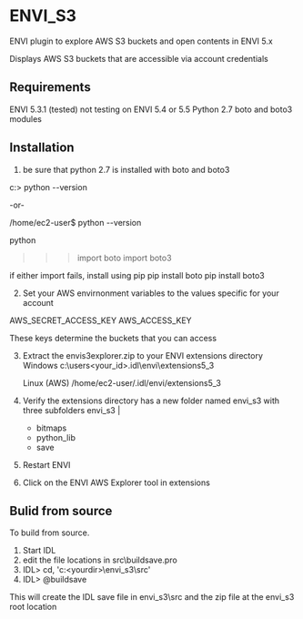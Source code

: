 # ENVI_S3
ENVI plugin to explore AWS S3 buckets and open contents in ENVI 5.x

Displays AWS S3 buckets that are accessible via account credentials

## Requirements
ENVI 5.3.1 (tested) not testing on ENVI 5.4 or 5.5
Python 2.7
boto and boto3 modules

## Installation
1. be sure that python 2.7 is installed with boto and boto3

  c:\> python --version
  
  -or-
  
  /home/ec2-user$ python --version
  
 python
 >>> import boto
 >>> import boto3
 
   if either import fails, install using pip
   pip install boto
   pip install boto3

2. Set your AWS envirnonment variables to the values specific for your account

AWS_SECRET_ACCESS_KEY
AWS_ACCESS_KEY

These keys determine the buckets that you can access

3. Extract the envis3explorer.zip to your ENVI extensions directory
   Windows 
   c:\users\<your_id>\.idl\envi\extensions5_3
   
   Linux (AWS)
   /home/ec2-user/.idl/envi/extensions5_3
   
4. Verify the extensions directory has a new folder named envi_s3 with three subfolders
    envi_s3
      |
      - bitmaps
      - python_lib
      - save
      
5. Restart ENVI
6. Click on the ENVI AWS Explorer tool in extensions

## Bulid from source
To build from source. 
1. Start IDL 
2. edit the file locations in src\buildsave.pro
3. IDL> cd, 'c:\<yourdir>\envi_s3\src'
4. IDL> @buildsave

This will create the IDL save file in envi_s3\src and the zip file at the envi_s3 root location




   


